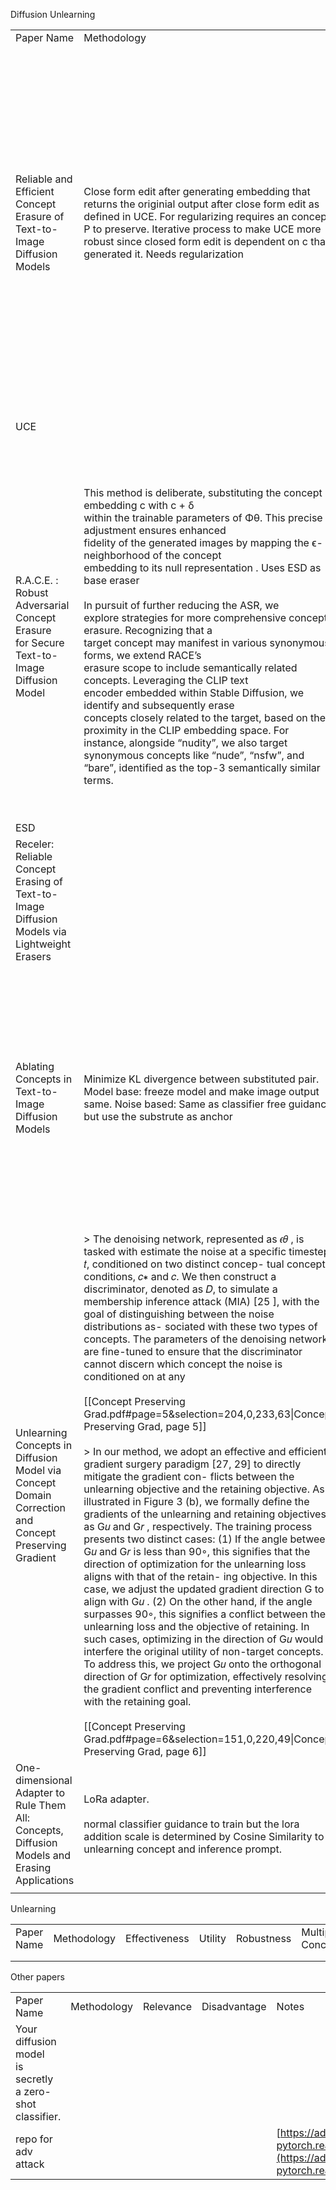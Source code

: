Diffusion Unlearning

|                                                                                                       |                                                                                                                                                                                                                                                                                                                                                                                                                                                                                                                                                                                                                                                                                                                                                                                                                                                                                                                                                                                                                                                                                                                                                                                                                                                                                                                                                                                                                                                                                                                                                                                                                                                                                                                                                                                                                                                                                                        |                                                                                                                                                                                                                                                                                                                                                                                                                                                                                                                                    |                                                                                                                                                                                                                                                                                                                                                      |                                                                                                                                                                                                                                                                                                                                                                                                                                                                                                                                                                                                                                                                                                                                                                                                                                                                                                         |                                                                                                                                                                                                                                                      |                                                                                                                                                                                                                                                                                                                                                                                                                                                                                                                                                                                                                                                                                                                                                                                                                                                                                                                                                                                                                                                                                                                                                                                                             |                                                                                                                                                                                                                    |                                                                                    |
| ----------------------------------------------------------------------------------------------------- | ------------------------------------------------------------------------------------------------------------------------------------------------------------------------------------------------------------------------------------------------------------------------------------------------------------------------------------------------------------------------------------------------------------------------------------------------------------------------------------------------------------------------------------------------------------------------------------------------------------------------------------------------------------------------------------------------------------------------------------------------------------------------------------------------------------------------------------------------------------------------------------------------------------------------------------------------------------------------------------------------------------------------------------------------------------------------------------------------------------------------------------------------------------------------------------------------------------------------------------------------------------------------------------------------------------------------------------------------------------------------------------------------------------------------------------------------------------------------------------------------------------------------------------------------------------------------------------------------------------------------------------------------------------------------------------------------------------------------------------------------------------------------------------------------------------------------------------------------------------------------------------------------------ | ---------------------------------------------------------------------------------------------------------------------------------------------------------------------------------------------------------------------------------------------------------------------------------------------------------------------------------------------------------------------------------------------------------------------------------------------------------------------------------------------------------------------------------- | ---------------------------------------------------------------------------------------------------------------------------------------------------------------------------------------------------------------------------------------------------------------------------------------------------------------------------------------------------- | ------------------------------------------------------------------------------------------------------------------------------------------------------------------------------------------------------------------------------------------------------------------------------------------------------------------------------------------------------------------------------------------------------------------------------------------------------------------------------------------------------------------------------------------------------------------------------------------------------------------------------------------------------------------------------------------------------------------------------------------------------------------------------------------------------------------------------------------------------------------------------------------------------- | ---------------------------------------------------------------------------------------------------------------------------------------------------------------------------------------------------------------------------------------------------- | ----------------------------------------------------------------------------------------------------------------------------------------------------------------------------------------------------------------------------------------------------------------------------------------------------------------------------------------------------------------------------------------------------------------------------------------------------------------------------------------------------------------------------------------------------------------------------------------------------------------------------------------------------------------------------------------------------------------------------------------------------------------------------------------------------------------------------------------------------------------------------------------------------------------------------------------------------------------------------------------------------------------------------------------------------------------------------------------------------------------------------------------------------------------------------------------------------------- | ------------------------------------------------------------------------------------------------------------------------------------------------------------------------------------------------------------------ | ---------------------------------------------------------------------------------- |
| Paper Name                                                                                            | Methodology                                                                                                                                                                                                                                                                                                                                                                                                                                                                                                                                                                                                                                                                                                                                                                                                                                                                                                                                                                                                                                                                                                                                                                                                                                                                                                                                                                                                                                                                                                                                                                                                                                                                                                                                                                                                                                                                                            | Effectiveness                                                                                                                                                                                                                                                                                                                                                                                                                                                                                                                      | Utility                                                                                                                                                                                                                                                                                                                                              | Robustness                                                                                                                                                                                                                                                                                                                                                                                                                                                                                                                                                                                                                                                                                                                                                                                                                                                                                              | Multiple Concept                                                                                                                                                                                                                                     | Future work                                                                                                                                                                                                                                                                                                                                                                                                                                                                                                                                                                                                                                                                                                                                                                                                                                                                                                                                                                                                                                                                                                                                                                                                 | Note                                                                                                                                                                                                               | Code Link and relate material                                                      |
| Reliable and Efficient Concept Erasure of  <br>Text-to-Image Diffusion Models                         | Close form edit after generating embedding that returns the originial output after close form edit as defined in UCE. For regularizing requires an concept P to preserve. Iterative process to make UCE more robust since closed form edit is dependent on c that generated it. Needs regularization                                                                                                                                                                                                                                                                                                                                                                                                                                                                                                                                                                                                                                                                                                                                                                                                                                                                                                                                                                                                                                                                                                                                                                                                                                                                                                                                                                                                                                                                                                                                                                                                   | A higher LPIPSe value suggests a more effective style removal, and both ESD and our method demonstrate successful erasure of the  <br>target style. LPIPSu is calculated on unerased artists. A lower LPIPSu indicates a lesser impact on unrelated artists, where our method and UCE effectively maintains unrelated concepts. We also calculate the overall effectiveness  <br>by LPIPSd = LPIPSe − LPIPSu, which is the difference between erased and  <br>unerased artists. Our method performs best in this regard - artistic | FID score closely comparable to the topperforming UCE and the second-best SLD, both of which generates a considerably higher number of nude body parts. This suggests that our method minimally  <br>impacts the generation of normal content while striving for better removal effectiveness.                                                       | More robust against attack than UCE.                                                                                                                                                                                                                                                                                                                                                                                                                                                                                                                                                                                                                                                                                                                                                                                                                                                                    | Not mentioned in paper. Code seems to suggest multiple concept as defined in UCE.                                                                                                                                                                    | Nudity Bias While our RECE demonstrates remarkable effectiveness in minimizing the generation of nude content, it exhibits limitations in erasing male  <br>nudity and similar limitations are also observed in other methods. We count  <br>the number of female and male nude body parts in the 4703 I2P images. As  <br>illustrated in Tab. 2, the nudity ratios between women and men almost decrease  <br>in every method, indicating an erasure bias on female information (excluding  <br>SA, which erases more sex-related concepts besides nudity [8]). We attribute  <br>this limitation to the inherent bias in the target concept "nudity" within SD,  <br>which tends to generate more female-oriented content. To investigate this bias,  <br>we randomly selected 20 seeds and employed SD V1.4 to generate 3 images per  <br>seed with the prompt "nudity", resulting in a total of 60 images. Surprisingly,  <br>almost all of these generated images depict female body part as presented in  <br>the last column of Tab. 2. Thus our derived embedding is also biased. Further  <br>improvements require an awareness of the biases inherent in the model while  <br>performing erasure. |                                                                                                                                                                                                                    |                                                                                    |
| UCE                                                                                                   |                                                                                                                                                                                                                                                                                                                                                                                                                                                                                                                                                                                                                                                                                                                                                                                                                                                                                                                                                                                                                                                                                                                                                                                                                                                                                                                                                                                                                                                                                                                                                                                                                                                                                                                                                                                                                                                                                                        |                                                                                                                                                                                                                                                                                                                                                                                                                                                                                                                                    |                                                                                                                                                                                                                                                                                                                                                      | Recall that UCE is the second-best  <br>artistic style removal method as shown in Tab. 3 but it falls short in robustness  <br>against red-teaming tools.                                                                                                                                                                                                                                                                                                                                                                                                                                                                                                                                                                                                                                                                                                                                               |                                                                                                                                                                                                                                                      |                                                                                                                                                                                                                                                                                                                                                                                                                                                                                                                                                                                                                                                                                                                                                                                                                                                                                                                                                                                                                                                                                                                                                                                                             |                                                                                                                                                                                                                    |                                                                                    |
| R.A.C.E. : Robust Adversarial Concept Erasure  <br>for Secure Text-to-Image Diffusion Model           | This method is deliberate, substituting the concept embedding c with c + δ  <br>within the trainable parameters of Φθ. This precise adjustment ensures enhanced  <br>fidelity of the generated images by mapping the ϵ-neighborhood of the concept  <br>embedding to its null representation . Uses ESD as base eraser  <br>  <br>In pursuit of further reducing the ASR, we  <br>explore strategies for more comprehensive concept erasure. Recognizing that a  <br>target concept may manifest in various synonymous forms, we extend RACE’s  <br>erasure scope to include semantically related concepts. Leveraging the CLIP text  <br>encoder embedded within Stable Diffusion, we identify and subsequently erase  <br>concepts closely related to the target, based on their proximity in the CLIP embedding space. For instance, alongside “nudity”, we also target synonymous concepts like “nude”, “nsfw”, and “bare”, identified as the top-3 semantically similar  <br>terms.                                                                                                                                                                                                                                                                                                                                                                                                                                                                                                                                                                                                                                                                                                                                                                                                                                                                                                               | RACE distinguishes itself from existing approaches [10,27] by aiming to eliminate not only the targeted concept’s embedding but also its adjacent embedding  <br>within the model’s latent space, which could otherwise lead to the inadvertent  <br>generation of the erased concept by Φθ.                                                                                                                                                                                                                                       | there exists  <br>a slight decrement in classification accuracy for non-target classes. This effect  <br>likely stems from RACE’s method of targeting the ϵ-neighborhood surrounding  <br>the intended concept, potentially influencing proximate concepts.  <br>  <br>erasures of other concepts (non artistic) inadvertently degrade image quality | Increasing the robustness decreases image quality, But is by keeping originial parameters as regularizer. It is miniminzed                                                                                                                                                                                                                                                                                                                                                                                                                                                                                                                                                                                                                                                                                                                                                                              |                                                                                                                                                                                                                                                      |                                                                                                                                                                                                                                                                                                                                                                                                                                                                                                                                                                                                                                                                                                                                                                                                                                                                                                                                                                                                                                                                                                                                                                                                             | erasing artistic styles predominantly involves fine-tuning the cross-attention layers of SD as  <br>per ESD guidelines, whereas erasing other concepts necessitates adjustments in  <br>non-cross-attention layers | [https://github.com/chkimmmmm/R.A.C.E.](https://github.com/chkimmmmm/R.A.C.E..git) |
| ESD                                                                                                   |                                                                                                                                                                                                                                                                                                                                                                                                                                                                                                                                                                                                                                                                                                                                                                                                                                                                                                                                                                                                                                                                                                                                                                                                                                                                                                                                                                                                                                                                                                                                                                                                                                                                                                                                                                                                                                                                                                        |                                                                                                                                                                                                                                                                                                                                                                                                                                                                                                                                    |                                                                                                                                                                                                                                                                                                                                                      |                                                                                                                                                                                                                                                                                                                                                                                                                                                                                                                                                                                                                                                                                                                                                                                                                                                                                                         |                                                                                                                                                                                                                                                      |                                                                                                                                                                                                                                                                                                                                                                                                                                                                                                                                                                                                                                                                                                                                                                                                                                                                                                                                                                                                                                                                                                                                                                                                             |                                                                                                                                                                                                                    |                                                                                    |
| Receler: Reliable Concept Erasing of  <br>Text-to-Image Diffusion Models via  <br>Lightweight Erasers |                                                                                                                                                                                                                                                                                                                                                                                                                                                                                                                                                                                                                                                                                                                                                                                                                                                                                                                                                                                                                                                                                                                                                                                                                                                                                                                                                                                                                                                                                                                                                                                                                                                                                                                                                                                                                                                                                                        |                                                                                                                                                                                                                                                                                                                                                                                                                                                                                                                                    |                                                                                                                                                                                                                                                                                                                                                      |                                                                                                                                                                                                                                                                                                                                                                                                                                                                                                                                                                                                                                                                                                                                                                                                                                                                                                         |                                                                                                                                                                                                                                                      |                                                                                                                                                                                                                                                                                                                                                                                                                                                                                                                                                                                                                                                                                                                                                                                                                                                                                                                                                                                                                                                                                                                                                                                                             |                                                                                                                                                                                                                    |                                                                                    |
| Ablating Concepts in Text-to-Image Diffusion Models                                                   | Minimize KL divergence between substituted pair. Model base: freeze model and make image output same. Noise based: Same as classifier free guidance but use the substrute as anchor                                                                                                                                                                                                                                                                                                                                                                                                                                                                                                                                                                                                                                                                                                                                                                                                                                                                                                                                                                                                                                                                                                                                                                                                                                                                                                                                                                                                                                                                                                                                                                                                                                                                                                                    | Very Simple. But can also substitute concepts.<br><br>> The role of anchor category. In all the above experiments, we assume an anchor category c∗ is given to overwrite the target concept. Here, we investigate the role of choosing dif- ferent anchor categories for ablating Grumpy Cat and show results with the anchor concept as British Shorthair Cat and Felidae in Figure 11. Both anchor concepts work wel<br><br>[[Ablating Concepts.pdf#page=8&selection=194,0,217,43\|Ablating Concepts, page 8]]                   | Can remove for target prompt or image<br><br>                                                                                                                                                                                                                                                                                                        | they generate prompt using chatGPT. so its not really robust agaisnt prompt attack.<br><br>> Although we can ablate concepts efficiently for a wide range of object instances, styles, and memorized images, our method is still limited in several ways. First, while our method overwrites a target concept, this does not guarantee that the target concept cannot be generated through a differ- ent, distant text prompt. We show an example in Figure 14 (a), where after ablating Van Gogh, the model can still gener- ate starry night painting. However, upon discovery, one can resolve this by explicitly ablating the target concept starry night painting. Secondly, when ablating a target concept, we still sometimes observe slight degradation in its surrounding concepts, as shown in Figure<br><br>[[Ablating Concepts.pdf#page=9&selection=76,0,95,40\|Ablating Concepts, page 9]] | > Single model with multiple concepts ablated. Our method can also remove multiple concepts by training on the union of datasets for longer training steps<br><br>[[Ablating Concepts.pdf#page=8&selection=182,0,186,37\|Ablating Concepts, page 8]] | > Reverse KL divergence. In our model-based concept ab- lation, we optimize the KL divergence between the anchor concept and target concept distribution. Here, we compare it with optimizing the approximation to reverse KL diver- gence, i.e., Eϵ,x∗,c∗,c,t[wt\|\| ˆΦ(x∗ t , c, t).sg() − ˆΦ(x∗ t , c∗, t)\|\|]. Thus the expectation of loss is over target concept images. Figure 12 shows the quantitative comparison on ablating instances and style concepts<br><br>[[Ablating Concepts.pdf#page=8&selection=267,0,329,28\|Ablating Concepts, page 8]]                                                                                                                                                                                                                                                                                                                                                                                                                                                                                                                                                                                                                                              |                                                                                                                                                                                                                    |                                                                                    |
| Unlearning Concepts in Diffusion Model via Concept Domain Correction and Concept Preserving Gradient  | > The denoising network, represented as 𝜖𝜃 , is tasked with estimate the noise at a specific timestep 𝑡, conditioned on two distinct concep- tual concept conditions, 𝑐∗ and 𝑐. We then construct a discriminator, denoted as 𝐷, to simulate a membership inference attack (MIA) [25 ], with the goal of distinguishing between the noise distributions as- sociated with these two types of concepts. The parameters of the denoising network are fine-tuned to ensure that the discriminator cannot discern which concept the noise is conditioned on at any<br><br>[[Concept Preserving Grad.pdf#page=5&selection=204,0,233,63\|Concept Preserving Grad, page 5]]<br><br>> In our method, we adopt an effective and efficient gradient surgery paradigm [27, 29] to directly mitigate the gradient con- flicts between the unlearning objective and the retaining objective. As illustrated in Figure 3 (b), we formally define the gradients of the unlearning and retaining objectives as G𝑢 and G𝑟 , respectively. The training process presents two distinct cases: (1) If the angle between G𝑢 and G𝑟 is less than 90◦, this signifies that the direction of optimization for the unlearning loss aligns with that of the retain- ing objective. In this case, we adjust the updated gradient direction G to align with G𝑢 . (2) On the other hand, if the angle surpasses 90◦, this signifies a conflict between the unlearning loss and the objective of retaining. In such cases, optimizing in the direction of G𝑢 would interfere the original utility of non-target concepts. To address this, we project G𝑢 onto the orthogonal direction of G𝑟 for optimization, effectively resolving the gradient conflict and preventing interference with the retaining goal. <br><br>[[Concept Preserving Grad.pdf#page=6&selection=151,0,220,49\|Concept Preserving Grad, page 6]] |                                                                                                                                                                                                                                                                                                                                                                                                                                                                                                                                    |                                                                                                                                                                                                                                                                                                                                                      |                                                                                                                                                                                                                                                                                                                                                                                                                                                                                                                                                                                                                                                                                                                                                                                                                                                                                                         |                                                                                                                                                                                                                                                      |                                                                                                                                                                                                                                                                                                                                                                                                                                                                                                                                                                                                                                                                                                                                                                                                                                                                                                                                                                                                                                                                                                                                                                                                             |                                                                                                                                                                                                                    |                                                                                    |
| One-dimensional Adapter to Rule Them All: Concepts, Diffusion Models and Erasing Applications         | LoRa adapter.<br><br>normal classifier guidance to train but the lora addition scale is determined by Cosine Similarity to unlearning concept and inference prompt.                                                                                                                                                                                                                                                                                                                                                                                                                                                                                                                                                                                                                                                                                                                                                                                                                                                                                                                                                                                                                                                                                                                                                                                                                                                                                                                                                                                                                                                                                                                                                                                                                                                                                                                                    |                                                                                                                                                                                                                                                                                                                                                                                                                                                                                                                                    |                                                                                                                                                                                                                                                                                                                                                      |                                                                                                                                                                                                                                                                                                                                                                                                                                                                                                                                                                                                                                                                                                                                                                                                                                                                                                         |                                                                                                                                                                                                                                                      |                                                                                                                                                                                                                                                                                                                                                                                                                                                                                                                                                                                                                                                                                                                                                                                                                                                                                                                                                                                                                                                                                                                                                                                                             |                                                                                                                                                                                                                    |                                                                                    |
|                                                                                                       |                                                                                                                                                                                                                                                                                                                                                                                                                                                                                                                                                                                                                                                                                                                                                                                                                                                                                                                                                                                                                                                                                                                                                                                                                                                                                                                                                                                                                                                                                                                                                                                                                                                                                                                                                                                                                                                                                                        |                                                                                                                                                                                                                                                                                                                                                                                                                                                                                                                                    |                                                                                                                                                                                                                                                                                                                                                      |                                                                                                                                                                                                                                                                                                                                                                                                                                                                                                                                                                                                                                                                                                                                                                                                                                                                                                         |                                                                                                                                                                                                                                                      |                                                                                                                                                                                                                                                                                                                                                                                                                                                                                                                                                                                                                                                                                                                                                                                                                                                                                                                                                                                                                                                                                                                                                                                                             |                                                                                                                                                                                                                    |                                                                                    |

Unlearning

|   |   |   |   |   |   |   |
|---|---|---|---|---|---|---|
|Paper Name|Methodology|Effectiveness|Utility|Robustness|Multiple Concept|Note|
||||||||
||||||||

Other papers

|   |   |   |   |   |
|---|---|---|---|---|
|Paper Name|Methodology|Relevance|Disadvantage|Notes|
|Your diffusion model  <br>is secretly a zero-shot classifier.|||||
|repo for adv attack||||[https://adversarial-attacks-pytorch.readthedocs.io/en/latest/index.html#](https://adversarial-attacks-pytorch.readthedocs.io/en/latest/index.html#)|


  



